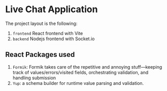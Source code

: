 # Live Chat Application

The project layout is the following:

1. `frontend` React frontend with Vite
2. `backend` Nodejs frontend with Socket.io

## React Packages used

1. `Formik`: Formik takes care of the repetitive and annoying stuff—keeping track of values/errors/visited fields, orchestrating validation, and handling submission
2. `Yup`: a schema builder for runtime value parsing and validation.

